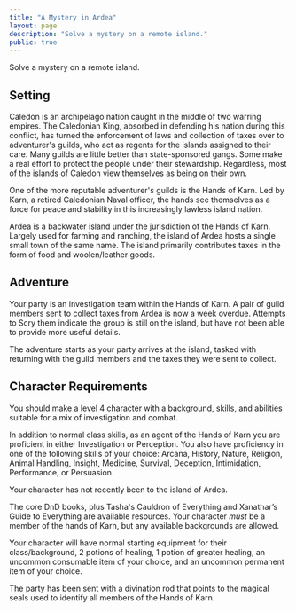 ```yaml
---
title: "A Mystery in Ardea"
layout: page
description: "Solve a mystery on a remote island."
public: true
---
```


Solve a mystery on a remote island.

## Setting
Caledon is an archipelago nation caught in the middle of two warring empires. The Caledonian King, absorbed in defending his nation during this conflict, has turned the enforcement of laws and collection of taxes over to adventurer's guilds, who act as regents for the islands assigned to their care. Many guilds are little better than state-sponsored gangs. Some make a real effort to protect the people under their stewardship. Regardless, most of the islands of Caledon view themselves as being on their own.

One of the more reputable adventurer's guilds is the Hands of Karn. Led by Karn, a retired Caledonian Naval officer, the hands see themselves as a force for peace and stability in this increasingly lawless island nation.

Ardea is a backwater island under the jurisdiction of the Hands of Karn. Largely used for farming and ranching, the island of Ardea hosts a single small town of the same name. The island primarily contributes taxes in the form of food and woolen/leather goods.

## Adventure
Your party is an investigation team within the Hands of Karn. A pair of guild members sent to collect taxes from  Ardea is now a week overdue. Attempts to Scry them indicate the group is still on the island, but have not been able to provide more useful details.

The adventure starts as your party arrives at the island, tasked with returning with the guild members and the taxes they were sent to collect.

## Character Requirements
You should make a level 4 character with a background, skills, and abilities suitable for a mix of investigation and combat. 

In addition to normal class skills, as an agent of the Hands of Karn you are proficient in either Investigation or Perception. You also have proficiency in one of the following skills of your choice: Arcana, History, Nature, Religion, Animal Handling, Insight, Medicine, Survival, Deception, Intimidation, Performance, or Persuasion.

Your character has not recently been to the island of Ardea.

The core DnD books, plus Tasha's Cauldron of Everything and Xanathar’s Guide to Everything are available resources. Your character *must* be a member of the hands of Karn, but any available backgrounds are allowed.

Your character will have normal starting equipment for their class/background, 2 potions of healing, 1 potion of greater healing, an uncommon consumable item of your choice, and an uncommon permanent item of your choice.

The party has been sent with a divination rod that points to the magical seals used to identify all members of the Hands of Karn.

